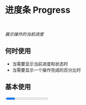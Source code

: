 # 进度条 Progress

<BackTop />
<Watermark fullscreen content="Vue Amazing UI" />

<br/>

*展示操作的当前进度*

## 何时使用

- 当需要显示当前进度和状态时
- 当需要显示一个操作完成的百分比时

<script setup lang="ts">
import { ref } from 'vue'

const percent = ref(60)
function onIncrease (scale: number) {
  const res = percent.value + scale
  if (res > 100) {
    percent.value = 100
  } else {
    percent.value = res
  }
}
function onDecline (scale: number) {
  const res = percent.value - scale
  if (res < 0) {
    percent.value = 0
  } else {
    percent.value = res
  }
}
</script>

## 基本使用

<Progress :percent="percent" />

::: details Show Code

```vue
<script setup lang="ts">
import { ref } from 'vue'

const percent = ref(60)
</script>
<template>
  <Progress :percent="percent" />
</template>
```

:::

## 完成进度条

<Progress width="100%" :percent="100" />

::: details Show Code

```vue
<template>
  <Progress width="100%" :percent="100" />
</template>
```

:::

## 渐变进度条

*strokeColor: { '0%': '#108ee9', '100%': '#87d068', direction: 'right' } 或 { from: '#108ee9', to: '#87d068', direction: 'right' }*

<br/>

<Progress
  :percent="percent"
  :strokeColor="{
    '0%': '#108ee9',
    '100%': '#87d068',
    direction: 'right'
  }" />

::: details Show Code

```vue
<script setup lang="ts">
import { ref } from 'vue'

const percent = ref(60)
</script>
<template>
  <Progress
  :percent="percent"
  :strokeColor="{
    '0%': '#108ee9',
    '100%': '#87d068',
    direction: 'right'
  }" />
</template>
```

:::

## 进度圈

<Space align="center" :gap="30">
  <Progress
    type="circle"
    :width="120"
    :percent="percent" />
  <Button @click="onDecline(5)" size="large">Decline -</Button>
  <Button @click="onIncrease(5)" size="large">Increase +</Button>
</Space>

::: details Show Code

```vue
<script setup lang="ts">
import { ref } from 'vue'

const percent = ref(60)
function onIncrease (scale: number) {
  const res = percent.value + scale
  if (res > 100) {
    percent.value = 100
  } else {
    percent.value = res
  }
}
function onDecline (scale: number) {
  const res = percent.value - scale
  if (res < 0) {
    percent.value = 0
  } else {
    percent.value = res
  }
}
</script>
<template>
  <Space align="center" :gap="30">
    <Progress
      type="circle"
      :width="120"
      :percent="percent" />
    <Button @click="onDecline(5)" size="large">Decline -</Button>
    <Button @click="onIncrease(5)" size="large">Increase +</Button>
  </Space>
</template>
```

:::

## 自定义文字格式

<Space align="center" :gap="30">
  <Progress
    type="circle"
    :width="160"
    :stroke-width="10"
    :percent="percent"
    :format="(percent: number) => `${percent} Days`" />
  <Progress
    type="circle"
    :width="160"
    :stroke-width="10"
    :percent="100"
    :format="() => 'Done'" />
  <Progress type="circle" :width="160" :stroke-width="10" :percent="percent">
    <template #format="{ percent }">
      <span style="color: magenta">{{ percent }}%</span>
    </template>
  </Progress>
</Space>

::: details Show Code

```vue
<script setup lang="ts">
import { ref } from 'vue'

const percent = ref(60)
</script>
<template>
  <Space align="center" :gap="30">
    <Progress
      type="circle"
      :width="160"
      :stroke-width="10"
      :percent="percent"
      :format="(percent: number) => `${percent} Days`" />
    <Progress
      type="circle"
      :width="160"
      :stroke-width="10"
      :percent="100"
      :format="() => 'Done'" />
    <Progress type="circle" :width="160" :stroke-width="10" :percent="percent">
      <template #format="{ percent }">
        <span style="color: magenta">{{ percent }}%</span>
      </template>
    </Progress>
  </Space>
</template>
```

:::

## APIs

参数 | 说明 | 类型 | 默认值 | 必传
-- | -- | -- | -- | --
width | 进度条总宽度 | number &#124; string | '100%' | false
percent | 当前进度百分比 | number | 0 | false
strokeColor | 进度条的色彩，传入 `string` 时为纯色，传入 `Gradient` 时为渐变 | string &#124; [Gradient](#gradient-type) | '#1677FF' | false
strokeWidth | 进度条线的宽度，单位`px` | number | 8 | false
showInfo | 是否显示进度数值或状态图标 | boolean | true | false
format | 内容的模板函数 | Function &#124; slot | (percent: number) => percent + '%' | false
type | 进度条类型 | 'line' &#124; 'circle' | 'line' | false

## Gradient Type

名称 | 说明 | 类型 | 必传
-- | -- | -- | --
'0%' | 起始值 | string | false
'100%' | 终点值 | string | false
from | 起始值 | string | false
to | 终点值 | string | false
direction | 渐变方向 | 'right' &#124; 'left' | false
